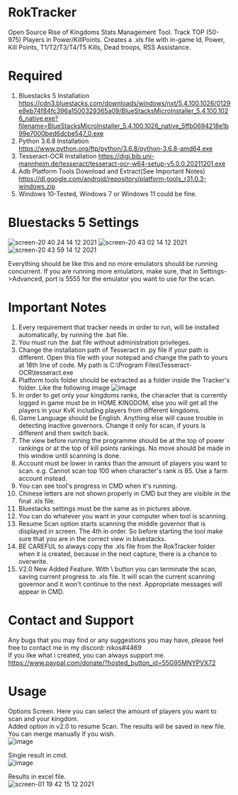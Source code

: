 # RokTracker
Open Source Rise of Kingdoms Stats Management Tool. Track TOP (50-975) Players in Power/KillPoints. Creates a .xls file with in-game Id, Power, Kill Points, T1/T2/T3/T4/T5 Kills, Dead troops, RSS Assistance.

# Required
1. Bluestacks 5 Installation
https://cdn3.bluestacks.com/downloads/windows/nxt/5.4.100.1026/0129e8eb74f84fc396a1500329365a09/BlueStacksMicroInstaller_5.4.100.1026_native.exe?filename=BlueStacksMicroInstaller_5.4.100.1026_native_5ffb0694218e1b99e7000bed6dcbe547_0.exe
2. Python 3.6.8 Installation https://www.python.org/ftp/python/3.6.8/python-3.6.8-amd64.exe
3. Tesseract-OCR Installation https://digi.bib.uni-mannheim.de/tesseract/tesseract-ocr-w64-setup-v5.0.0.20211201.exe
4. Adb Platform Tools Download and Extract(See Important Notes) https://dl.google.com/android/repository/platform-tools_r31.0.3-windows.zip
5. Windows 10-Tested, Windows 7 or Windows 11 could be fine.

# Bluestacks 5 Settings
![screen-20 40 24 14 12 2021](https://user-images.githubusercontent.com/96141261/146060069-d0c138e6-a083-4add-96a3-9b3d41f27420.png)
![screen-20 43 02 14 12 2021](https://user-images.githubusercontent.com/96141261/146060189-acc8cba8-5f06-4f1d-8cfe-d9aaf03344b8.png)
![screen-20 43 59 14 12 2021](https://user-images.githubusercontent.com/96141261/146060299-01dc3881-44a3-4a5f-97f8-b220bdda52d5.png)

Everything should be like this and no more emulators should be running concurrent. If you are running more emulators, make sure, that in Settings->Advanced, port is 5555 for the emulator you want to use for the scan.

# Important Notes
1. Every requirement that tracker needs in order to run, will be installed automatically, by running the .bat file.
2. You must run the .bat file without administration privileges.
3. Change the installation path of Tesseract in .py file if your path is different. Open this file with your notepad and change the path to yours at 18th line of code. My path is C:\Program Files\Tesseract-OCR\tesseract.exe
4. Platform tools folder should be extracted as a folder inside the Tracker's folder. Like the following image
![image](https://user-images.githubusercontent.com/96141261/146061510-8c39bc59-f8d2-4644-b005-3ce43d29a6cb.png)
5. In order to get only your kingdoms ranks, the character that is currently logged in game must be in HOME KINGDOM, else you will get all the players in your KvK including players from different kingdoms.
6. Game Language should be English. Anything else will cause trouble in detecting inactive governors. Change it only for scan, if yours is different and then switch back.
7. The view before running the programme should be at the top of power rankings or at the top of kill points rankings. No move should be made in this window until scanning is done.
8. Account must be lower in ranks than the amount of players you want to scan. e.g. Cannot scan top 100 when character's rank is 85. Use a farm account instead.
9. You can see tool's progress in CMD when it's running.
10. Chinese letters are not shown properly in CMD but they are visible in the final .xls file.
11. Bluestacks settings must be the same as in pictures above.
12. You can do whatever you want in your computer when tool is scanning.
13. Resume Scan option starts scanning the middle governor that is displayed in screen. The 4th in order. So before starting the tool make sure that you are in the correct view in bluestacks.
14. BE CAREFUL to always copy the .xls file from the RokTracker folder when it is created, because in the next capture, there is a chance to overwrite.
15. V2.0 New Added Feature. With \ button you can terminate the scan, saving current progress to .xls file. It will scan the current scanning governor and it won't continue to the next. Appropriate messages will appear in CMD.

# Contact and Support
Any bugs that you may find or any suggestions you may have, please feel free to contact me in my discord: nikos#4469\
If you like what i created, you can always support me.\
https://www.paypal.com/donate/?hosted_button_id=55G95MNYPVX72

# Usage
Options Screen. Here you can select the amount of players you want to scan and your kingdom. \
Added option in v2.0 to resume Scan. The results will be saved in new file. You can merge manually if you wish.\
![image](https://user-images.githubusercontent.com/96141261/146555364-d55cc627-cbf9-45de-8962-ec05e03ad009.png)


Single result in cmd.\
![image](https://user-images.githubusercontent.com/96141261/146094135-9b869feb-722b-43cb-8623-f2cbfc7d0052.png)


Results in excel file.\
![screen-01 19 42 15 12 2021](https://user-images.githubusercontent.com/96141261/146095176-96dcacb2-9c3e-48c7-8b8f-ac2e91973901.png)






